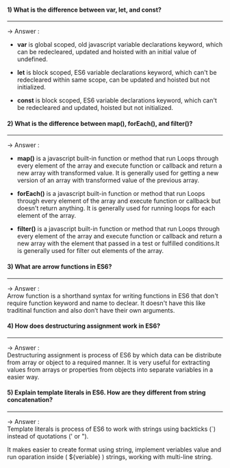 #### 1) What is the difference between var, let, and const?
---
-> Answer :   
- **var** is global scoped, old javascript variable declarations keyword, which can be redecleared, updated and hoisted with an initial value of undefined.

- **let** is block scoped, ES6 variable declarations keyword, which can't be redecleared within same scope, can be updated and hoisted but not initialized.

- **const** is block scoped, ES6 variable declarations keyword, which can't be redecleared and updated, hoisted but not initialized.

#### 2) What is the difference between map(), forEach(), and filter()? 
---
-> Answer :
- **map()** is a javascript built-in function or method that run Loops through every element of the array and execute function or callback and return a new array with transformed value. It is generally used for getting a new version of an array with transformed value of the previous array.

- **forEach()** is a javascript built-in function or method that run Loops through every element of the array and execute function or callback but doesn't return anything. It is generally used for running loops for each element of the array.

- **filter()** is a javascript built-in function or method that run Loops through every element of the array and execute function or callback and return a new array with the element that passed in a test or fulfilled conditions.It is generally used for filter out elements of the array.

#### 3) What are arrow functions in ES6?
---
-> Answer :  
Arrow function is a shorthand syntax for writing functions in ES6 that don't require function keyword and name to declear. It doesn't have this like traditinal function and also don’t have their own arguments.

#### 4) How does destructuring assignment work in ES6?
---
-> Answer :   
Destructuring assignment is process of ES6 by which data can be distribute from array or object to a required manner. It is very useful for extracting values from arrays or properties from objects into separate variables in a easier way.
#### 5) Explain template literals in ES6. How are they different from string concatenation?
---
-> Answer :   
Template literals is process of ES6 to  work with strings using backticks (`) instead of quotations (' or ").

It makes easier to create format using string, implement veriables value and run oparation inside ( ${veriable} ) strings, working with multi-line string.